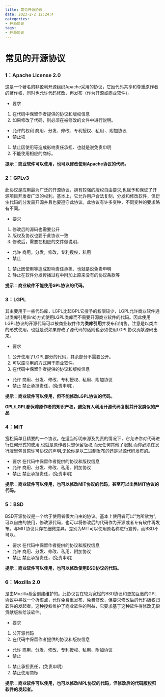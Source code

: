 ```yaml
---
title: 常见开源协议
date: 2023-2-2 12:24:4
categories:
- 开源协议
tags:
- 开源协议
---
```


# 常见的开源协议

### 1：Apache License 2.0

这是一个著名的非盈利开源组织Apache采用的协议，它励代码共享和尊重原作者的著作权，同时也允许代码修改，再发布（作为开源或商业软件）。

- 要求

1. 在代码中保留作者提供的协议和版权信息
2. 如果修改了代码，则必须在被修改的文件中进行说明。

- 允许的权利
   商用、分发、修改、专利授权、私用
   、附加协议
- 禁止项

1. 禁止因使用等造成影响责任承担、也就是说免责申明
2. 不能使用相应的商标。

**提示：商业软件可以使用，也可以修改使用Apache协议的代码。**

### 2：GPLv3

此协议是应用最为广泛的开源协议，拥有较强的版权自由要求,也赋予和保证了开源项目开发者广泛的权利。基本上，它允许用户合法复制，分发和修改软件，但衍生代码的分发需开源并且也要遵守此协议。此协议有许多变种，不同变种的要求略有不同。

- 要求

1. 修改后的源码也需要公开
2. 版权及协议也要于此协议一致
3. 修改后，需要在相应的文件做说明，

- 允许
   商用，分发，修改，专利授权，私用
- 禁止

1. 禁止因使用等造成影响责任承担、也就是说免责申明
2. 静止在软件分发传播过程中附加上原来没有的协议条款等

**提示：商业软件不能使用GPL协议的代码。**

### 3：LGPL

其主要用于一些代码库，LGPL比起GPL它授予的权限较少，LGPL允许商业软件通过类库引用(link)方式使用LGPL类库而不需要开源商业软件的代码。因此使用LGPL协议的开源代码可以被商业软件作为**类库引用**并发布和销售。注意是以类库的形式使用，也就是说如果修改了源代码的话则也必须使用LGPL协议贡献源码出来。

- 要求

1. 公开使用了LGPL部分的代码，其余部分不需要公开。
2. 可以库引用的方式用于商业软件。
3. 在代码中保留作者提供的协议和版权信息

- 允许
   商用、分发、修改、专利授权、私用、附加协议
- 禁止
   禁止承担责任，(免责申明)、

**提示：商业软件可以使用，但不能修改LGPL协议的代码。**

**GPL/LGPL都保障原作者的知识产权，避免有人利用开源代码复制并开发类似的产品**

### 4：MIT

宽松简单且精要的一个协议。在适当标明来源及免责的情况下，它允许你对代码进行任何形式的使用,也就是原作者只想保留版权,而无任何其他了限制,而你必须在发行版里包含原许可协议的声明,无论你是以二进制发布的还是以源代码发布的。

- 要求
   在代码中保留作者提供的协议和版权信息
- 允许
   商用、分发、修改、私用、附加协议
- 禁止
   禁止承担责任，(免责申明)

**提示：商业软件可以使用，也可以修改MIT协议的代码，甚至可以出售MIT协议的代码。**

### 5：BSD

BSD开源协议是一个给于使用者很大自由的协议。基本上使用者可以”为所欲为”,可以自由的使用，修改源代码，也可以将修改后的代码作为开源或者专有软件再发布。与MIT协议只存在细微差异。差别为MIT可以使用原名称进行宣传，而BSD不可以。

- 要求
   在代码中保留作者提供的协议和版权信息
- 允许
   商用、分发、修改、私用、附加协议
- 禁止
   禁止承担责任，(免责申明)

**提示：商业软件可以使用，也可以修改使用BSD协议的代码。**

### 6：Mozilla 2.0

是由Mozilla基金创建维护的。此协议旨在较为宽松的BSD协议和更加互惠的GPL协议中寻找一个折衷点，允许免费重发布、免费修改，但要求修改后的代码版权归软件的发起者。这种授权维护了商业软件的利益，它要求基于这种软件得修改无偿贡献版权给该软件。

- 要求

1. 公开源代码
2. 在代码中保留作者提供的协议和版权信息

- 允许
   商用、分发、修改、专利授权、私用、附加协议
- 禁止

1. 禁止承担责任，(免责申明)
2. 禁止使用商标

**提示：商业软件可以使用，也可以修改MPL协议的代码，但修改后的代码版权归软件的发起者。**